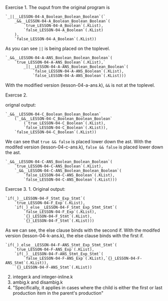 Exercise 1.
The ouput from the original program is 

```
`_||__LESSON-04-A_Boolean_Boolean_Boolean`(`
    _&&__LESSON-04-A_Boolean_Boolean_Boolean`(
        `true_LESSON-04-A_Boolean`(.KList),
        `false_LESSON-04-A_Boolean`(.KList)
    ),
    `false_LESSON-04-A_Boolean`(.KList))

```

As you can see `||` is being placed on the toplevel.


```
`_&&__LESSON-04-A-ANS_Boolean_Boolean_Boolean`(
    `true_LESSON-04-A-ANS_Boolean`(.KList),`
	    _||__LESSON-04-A-ANS_Boolean_Boolean_Boolean`(
            `false_LESSON-04-A-ANS_Boolean`(.KList),
            `false_LESSON-04-A-ANS_Boolean`(.KList)))

```

With the modified version (lesson-04-a-ans.k), `&&` is not at the toplevel.

Exercse 2.

orignal output:

```
`_&&__LESSON-04-C_Boolean_Boolean_Boolean`
    (`_&&__LESSON-04-C_Boolean_Boolean_Boolean`
        (`true_LESSON-04-C_Boolean`(.KList),
        `false_LESSON-04-C_Boolean`(.KList)),
    `false_LESSON-04-C_Boolean`(.KList))

```
We can see that `true && false` is placed lower down the ast.
With the modifed version (lesson-04-c-ans.k), `false && false` is placed lower down the ast.
```
`_&&__LESSON-04-C-ANS_Boolean_Boolean_Boolean`(
    `true_LESSON-04-C-ANS_Boolean`(.KList),
    `_&&__LESSON-04-C-ANS_Boolean_Boolean_Boolean`(
        `false_LESSON-04-C-ANS_Boolean`(.KList),
        `false_LESSON-04-C-ANS_Boolean`(.KList)))

```

Exercse 3.
1. 
Original output:
```
`if(_)__LESSON-04-F_Stmt_Exp_Stmt`(
    `true_LESSON-04-F_Exp`(.KList),
    `if(_)_else__LESSON-04-F_Stmt_Exp_Stmt_Stmt`(
        `false_LESSON-04-F_Exp`(.KList),
        `{}_LESSON-04-F_Stmt`(.KList),
        `{}_LESSON-04-F_Stmt`(.KList)))

```
As we can see, the else clause binds with the second if.
With the modifed version (lesson-04-k-ans.k), the else clause binds with the first if.
```
`if(_)_else__LESSON-04-F-ANS_Stmt_Exp_Stmt_Stmt`(
    `true_LESSON-04-F-ANS_Exp`(.KList),
    `if(_)__LESSON-04-F-ANS_Stmt_Exp_Stmt`(
        `false_LESSON-04-F-ANS_Exp`(.KList),`{}_LESSON-04-F-ANS_Stmt`(.KList)),
    `{}_LESSON-04-F-ANS_Stmt`(.KList))

```
2. integer.k and integer-inline.k
3. ambig.k and disambig.k
4. "Specifically, it applies in cases where the child is either the first or last production item in the parent's production"
